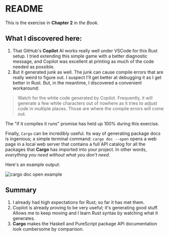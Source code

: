 # README

This is the exercise in **Chapter 2** in *the Book*.

## What I discovered here:

1. That GitHub's **Copilot** AI works really well under VSCode for this Rust setup. I tried extending this simple game with a better diagnostic message, and Copilot was excellent at printing as much of the code needed as possible.
1. But it generated junk as well.  The junk can cause compile errors that are really weird to figure out.  I suspect I'll get better at debugging it as I get better in Rust. But, in the meantime, I discovered a convenient workaround:

> Watch for the white code generated by Copilot.  Frequently, it will generate a few white characters out of nowhere as it tries to adjust code in multiple places.  Those are where the compile errors will come out.

The "if it compiles it runs" promise has held up 100% during this exercise.

Finally, `Cargo` can be incredibly useful.  Its way of generating package docs is ingenious; a simple terminal command: `cargo doc --open` opens a web page in a local web server that contains a full API catalog for all the packages that **Cargo** has imported into your project.  In other words, *everything you need without what you don't need*.

Here's an example output:

![cargo doc open example](/images/cargo_doc_open.jpg)

## Summary

1. I already had high expectations for Rust; so far it has met them.
1. Copilot is already proving to be very useful; it's generating good stuff.  Allows me to keep moving and I learn Rust syntax by watching what it generates.
1. **Cargo** makes the Haskell and PureScript package API documentation look cumbersome by comparison.
